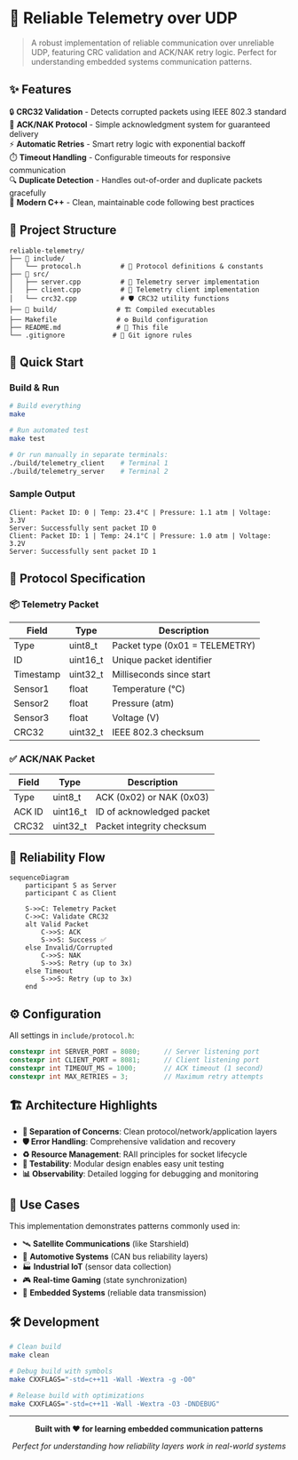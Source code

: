 # 🚀 Reliable Telemetry over UDP

> A robust implementation of reliable communication over unreliable UDP, featuring CRC validation and ACK/NAK retry logic. Perfect for understanding embedded systems communication patterns.

## ✨ Features

🔒 **CRC32 Validation** - Detects corrupted packets using IEEE 802.3 standard  
🔄 **ACK/NAK Protocol** - Simple acknowledgment system for guaranteed delivery  
⚡ **Automatic Retries** - Smart retry logic with exponential backoff  
⏱️ **Timeout Handling** - Configurable timeouts for responsive communication  
🔍 **Duplicate Detection** - Handles out-of-order and duplicate packets gracefully  
🎯 **Modern C++** - Clean, maintainable code following best practices  

## 📁 Project Structure

```
reliable-telemetry/
├── 📂 include/
│   └── protocol.h          # 🔧 Protocol definitions & constants
├── 📂 src/
│   ├── server.cpp          # 📡 Telemetry server implementation
│   ├── client.cpp          # 📱 Telemetry client implementation
│   └── crc32.cpp           # 🛡️ CRC32 utility functions
├── 📂 build/               # 🏗️ Compiled executables
├── Makefile               # ⚙️ Build configuration
├── README.md              # 📖 This file
└── .gitignore            # 🚫 Git ignore rules
```

## 🚀 Quick Start

### Build & Run
```bash
# Build everything
make

# Run automated test
make test

# Or run manually in separate terminals:
./build/telemetry_client    # Terminal 1
./build/telemetry_server    # Terminal 2
```

### Sample Output
```
Client: Packet ID: 0 | Temp: 23.4°C | Pressure: 1.1 atm | Voltage: 3.3V
Server: Successfully sent packet ID 0
Client: Packet ID: 1 | Temp: 24.1°C | Pressure: 1.0 atm | Voltage: 3.2V
Server: Successfully sent packet ID 1
```

## 📡 Protocol Specification

### 📦 Telemetry Packet
| Field     | Type     | Description                    |
|-----------|----------|--------------------------------|
| Type      | uint8_t  | Packet type (0x01 = TELEMETRY)|
| ID        | uint16_t | Unique packet identifier       |
| Timestamp | uint32_t | Milliseconds since start       |
| Sensor1   | float    | Temperature (°C)               |
| Sensor2   | float    | Pressure (atm)                 |
| Sensor3   | float    | Voltage (V)                    |
| CRC32     | uint32_t | IEEE 802.3 checksum            |

### ✅ ACK/NAK Packet
| Field  | Type     | Description                     |
|--------|----------|---------------------------------|
| Type   | uint8_t  | ACK (0x02) or NAK (0x03)        |
| ACK ID | uint16_t | ID of acknowledged packet       |
| CRC32  | uint32_t | Packet integrity checksum       |

## 🔄 Reliability Flow

```mermaid
sequenceDiagram
    participant S as Server
    participant C as Client
    
    S->>C: Telemetry Packet
    C->>C: Validate CRC32
    alt Valid Packet
        C->>S: ACK
        S->>S: Success ✅
    else Invalid/Corrupted
        C->>S: NAK
        S->>S: Retry (up to 3x)
    else Timeout
        S->>S: Retry (up to 3x)
    end
```

## ⚙️ Configuration

All settings in `include/protocol.h`:

```cpp
constexpr int SERVER_PORT = 8080;      // Server listening port
constexpr int CLIENT_PORT = 8081;      // Client listening port  
constexpr int TIMEOUT_MS = 1000;       // ACK timeout (1 second)
constexpr int MAX_RETRIES = 3;         // Maximum retry attempts
```

## 🏗️ Architecture Highlights

- **🔧 Separation of Concerns**: Clean protocol/network/application layers
- **🛡️ Error Handling**: Comprehensive validation and recovery
- **♻️ Resource Management**: RAII principles for socket lifecycle
- **🧪 Testability**: Modular design enables easy unit testing
- **📊 Observability**: Detailed logging for debugging and monitoring

## 🎯 Use Cases

This implementation demonstrates patterns commonly used in:
- 🛰️ **Satellite Communications** (like Starshield)
- 🚗 **Automotive Systems** (CAN bus reliability layers)
- 🏭 **Industrial IoT** (sensor data collection)
- 🎮 **Real-time Gaming** (state synchronization)
- 📡 **Embedded Systems** (reliable data transmission)

## 🛠️ Development

```bash
# Clean build
make clean

# Debug build with symbols
make CXXFLAGS="-std=c++11 -Wall -Wextra -g -O0"

# Release build with optimizations  
make CXXFLAGS="-std=c++11 -Wall -Wextra -O3 -DNDEBUG"
```

---

<div align="center">

**Built with ❤️ for learning embedded communication patterns**

*Perfect for understanding how reliability layers work in real-world systems*

</div>